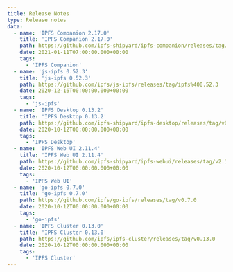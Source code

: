 ```yaml
---
title: Release Notes
type: Release notes
data:
  - name: 'IPFS Companion 2.17.0'
    title: 'IPFS Companion 2.17.0'
    path: https://github.com/ipfs-shipyard/ipfs-companion/releases/tag/v2.17.0
    date: 2021-01-11T07:00:00.000+00:00
    tags:
      - 'IPFS Companion'
  - name: 'js-ipfs 0.52.3'
    title: 'js-ipfs 0.52.3'
    path: https://github.com/ipfs/js-ipfs/releases/tag/ipfs%400.52.3
    date: 2020-12-16T00:00:00.000+00:00
    tags:
      - 'js-ipfs'
  - name: 'IPFS Desktop 0.13.2'
    title: 'IPFS Desktop 0.13.2'
    path: https://github.com/ipfs-shipyard/ipfs-desktop/releases/tag/v0.13.2
    date: 2020-10-12T00:00:00.000+00:00
    tags:
      - 'IPFS Desktop'
  - name: 'IPFS Web UI 2.11.4'
    title: 'IPFS Web UI 2.11.4'
    path: https://github.com/ipfs-shipyard/ipfs-webui/releases/tag/v2.11.4
    date: 2020-10-12T00:00:00.000+00:00
    tags:
      - 'IPFS Web UI'
  - name: 'go-ipfs 0.7.0'
    title: 'go-ipfs 0.7.0'
    path: https://github.com/ipfs/go-ipfs/releases/tag/v0.7.0
    date: 2020-10-12T00:00:00.000+00:00
    tags:
      - 'go-ipfs'
  - name: 'IPFS Cluster 0.13.0'
    title: 'IPFS Cluster 0.13.0'
    path: https://github.com/ipfs/ipfs-cluster/releases/tag/v0.13.0
    date: 2020-10-12T00:00:00.000+00:00
    tags:
      - 'IPFS Cluster'
---
```

